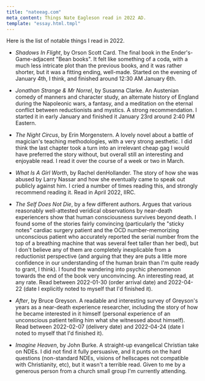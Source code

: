 ```yaml
---
title: "nateeag.com"
meta_content: Things Nate Eagleson read in 2022 AD.
template: "essay.html.tmpl"
---
```


Here is the list of notable things I read in 2022.

* _Shadows In Flight_, by Orson Scott Card. The final book in the
  Ender's-Game-adjacent "Bean books". It felt like something of a coda, with a
  much less intricate plot than the previous books, and it was rather shorter,
  but it was a fitting ending, well-made. Started on the evening of January
  4th, I think, and finished around 12:30 AM January 6th.

* _Jonathan Strange & Mr Norrel_, by Susanna Clarke. An Austenian comedy of
  manners and character study, an alternate history of England during the
  Napoleonic wars, a fantasy, and a meditation on the eternal conflict between
  reductionists and mystics. A strong recommendation. I started it in early
  January and finished it January 23rd around 2:40 PM Eastern.

* _The Night Circus_, by Erin Morgenstern. A lovely novel about a battle of
  magician's teaching methodologies, with a very strong aesthetic. I did think
  the last chapter took a turn into an irrelevant cheap gag I would have
  preferred the story without, but overall still an interesting and enjoyable
  read. I read it over the course of a week or two in March.

* _What Is A Girl Worth_, by Rachel denHollander. The story of how she was
  abused by Larry Nassar and how she eventually came to speak out publicly
  against him. I cried a number of times reading this, and strongly recommend
  reading it. Read in April 2022, IIRC.

* _The Self Does Not Die_, by a few different authors. Argues that various
  reasonably well-attested veridical observations by near-death experiencers
  show that human consciousness survives beyond death. I found some of the
  stories fairly convincing (particularly the "sticky notes" cardiac surgery
  patient and the OCD number-memorizing unconscious patient who accurately
  reported the serial number from the top of a breathing machine that was
  several feet taller than her bed), but I don't believe any of them are
  completely inexplicable from a reductionist perspective (and arguing that
  they are puts a little more confidence in our understanding of the human
  brain than I'm quite ready to grant, I think). I found the wandering into
  psychic phenomenon towards the end of the book very unconvincing. An
  interesting read, at any rate. Read between 2022-01-30 (order arrival date)
  and 2022-04-22 (date I explicitly noted to myself that I'd finished it).

* _After_, by Bruce Greyson. A readable and interesting survey of Greyson's
   years as a near-death experience researcher, including the story of how he
   became interested in it himself (personal experience of an unconscious
   patient telling him what she witnessed about himself). Read between
   2022-02-07 (delivery date) and 2022-04-24 (date I noted to myself that I'd
   finished it).

* _Imagine Heaven_, by John Burke. A straight-up evangelical Christian take on
  NDEs. I did not find it fully persuasive, and it punts on the hard questions
  (non-standard NDEs, visions of hellscapes not compatible with Christianity,
  etc), but it wasn't a terrible read. Given to me by a generous person from a
  church small group I'm currently attending.
